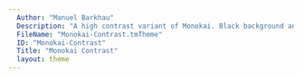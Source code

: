 ```yaml
---
  Author: "Manuel Barkhau"
  Description: "A high contrast variant of Monokai. Black background and bright colors."
  FileName: "Monokai-Contrast.tmTheme"
  ID: "Monokai-Contrast"
  Title: "Monokai Contrast"
  layout: theme
---
```

  